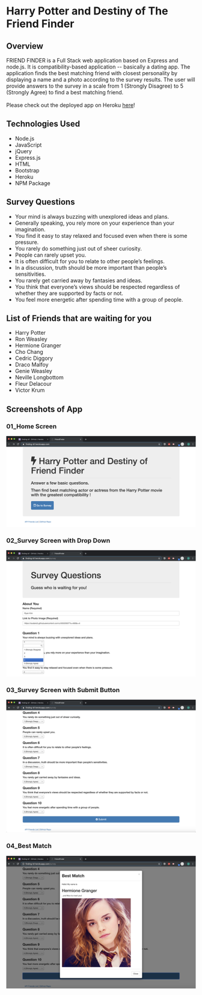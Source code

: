 # Harry Potter and Destiny of The Friend Finder


## Overview
FRIEND FINDER is a Full Stack web application based on Express and node.js. It is compatibility-based application -- basically a dating app. The application finds the best matching friend with closest personality by displaying a name and a photo according to the survey results. The user will provide answers to the survey in a scale from 1 (Strongly Disagree) to 5 (Strongly Agree) to find a best matching friend.
<br>
<br>
Please check out the deployed app on Heroku [here](https://harry-potter-and-friend-finder.herokuapp.com/)!


## Technologies Used
- Node.js
- JavaScript
- jQuery
- Express.js
- HTML
- Bootstrap
- Heroku
- NPM Package


## Survey Questions
- Your mind is always buzzing with unexplored ideas and plans.
- Generally speaking, you rely more on your experience than your imagination.
- You find it easy to stay relaxed and focused even when there is some pressure.
- You rarely do something just out of sheer curiosity.
- People can rarely upset you.
- It is often difficult for you to relate to other people’s feelings.
- In a discussion, truth should be more important than people’s sensitivities.
- You rarely get carried away by fantasies and ideas.
- You think that everyone’s views should be respected regardless of whether they are supported by facts or not.
- You feel more energetic after spending time with a group of people.


## List of Friends that are waiting for you
- Harry Potter
- Ron Weasley
- Hermione Granger
- Cho Chang
- Cedric Diggory
- Draco Malfoy
- Genie Weasley
- Neville Longbottom
- Fleur Delacour
- Victor Krum


## Screenshots of App

### 01_Home Screen
<img src="app/public/images/01-home-screen.png">

### 02_Survey Screen with Drop Down
<img src="app/public/images/02-survey-screen-01.png">

### 03_Survey Screen with Submit Button
<img src="app/public/images/03-survey-screen-02.png">

### 04_Best Match
<img src="app/public/images/04-best-match.png">
